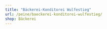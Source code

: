 ```yaml
---
title: "Bäckerei-Konditorei Wulfestieg"
url: /peine/baeckerei-konditorei-wulfestieg/
shop: Bäckerei
---
```

